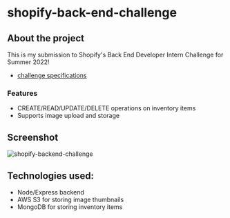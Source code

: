 # shopify-back-end-challenge

## About the project
This is my submission to Shopify's Back End Developer Intern Challenge for Summer 2022! 
- [challenge specifications](https://docs.google.com/document/d/1z9LZ_kZBUbg-O2MhZVVSqTmvDko5IJWHtuFmIu_Xg1A/edit#)

### Features
- CREATE/READ/UPDATE/DELETE operations on inventory items
- Supports image upload and storage

## Screenshot
![shopify-backend-challenge](https://user-images.githubusercontent.com/46267622/149686278-43fbc0ec-9fc4-4c7f-b0b2-f6875de12537.jpg)

## Technologies used:
- Node/Express backend
- AWS S3 for storing image thumbnails
- MongoDB for storing inventory items


